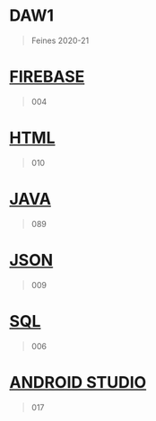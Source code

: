 # DAW1

> Feines 2020-21

# [FIREBASE](https://github.com/paurigine/DAW1/tree/main/firebase)

> 004

# [HTML](https://github.com/paurigine/DAW1/tree/main/html)

> 010

# [JAVA](https://github.com/paurigine/DAW1/tree/main/java)

> 089

# [JSON](https://github.com/paurigine/DAW1/tree/main/json)

> 009

# [SQL](https://github.com/paurigine/DAW1/tree/main/sql)

> 006

# [ANDROID STUDIO](https://github.com/paurigine/DAW1/tree/main/androidstudio)

> 017
